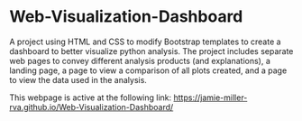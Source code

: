 # Web-Visualization-Dashboard
A project using HTML and CSS to modify Bootstrap templates to create a dashboard to better visualize python analysis. The project includes separate web pages to convey different analysis products (and explanations), a landing page, a page to view a comparison of all plots created, and a page to view the data used in the analysis.

This webpage is active at the following link:
https://jamie-miller-rva.github.io/Web-Visualization-Dashboard/



